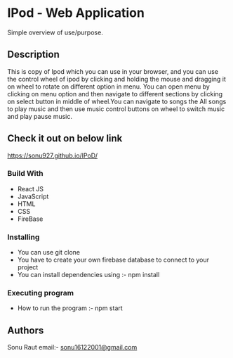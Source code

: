 # IPod - Web Application

Simple overview of use/purpose.

## Description

This is copy of Ipod which you can use in your browser, and you can use the control wheel of ipod by clicking and holding the mouse and dragging it on wheel to rotate on different option in menu. You can open menu by clicking on menu option and then navigate to different sections by clicking on select button in middle of wheel.You can navigate to songs the All songs to play music and then use music control buttons on wheel to switch music and play pause music.

## Check it out on below link
https://sonu927.github.io/IPoD/

### Build With

- React JS
- JavaScript
- HTML
- CSS
- FireBase

### Installing

- You can use git clone
- You have to create your own firebase database to connect to your project
- You can install dependencies using :- npm install

### Executing program

- How to run the program :- npm start

## Authors

Sonu Raut
email:- sonu16122001@gmail.com
